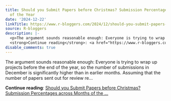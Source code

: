 ```yaml
---
title: Should you Submit Papers before Christmas? Submission Percentages across Months
  of the Year
date: '2024-12-22'
linkTitle: https://www.r-bloggers.com/2024/12/should-you-submit-papers-before-christmas-submission-percentages-across-months-of-the-year/
source: R-bloggers
description: |-
  <p>The argument sounds reasonable enough: Everyone is trying to wrap up projects before the end of the year, so the number of submissions in December is significantly higher than in earlier months. Assuming that the number of papers sent out for review re...</p>
  <strong>Continue reading</strong>: <a href="https://www.r-bloggers.com/2024/12/should-you-submit-papers-before-christmas-submission-percentages-across-months-of-the-year/">Should you Submit Papers before Christmas? Submission Percentages across Months of the ...
disable_comments: true
---
```

<p>The argument sounds reasonable enough: Everyone is trying to wrap up projects before the end of the year, so the number of submissions in December is significantly higher than in earlier months. Assuming that the number of papers sent out for review re...</p>
<strong>Continue reading</strong>: <a href="https://www.r-bloggers.com/2024/12/should-you-submit-papers-before-christmas-submission-percentages-across-months-of-the-year/">Should you Submit Papers before Christmas? Submission Percentages across Months of the ...